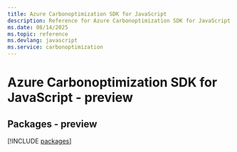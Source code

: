 ```yaml
---
title: Azure Carbonoptimization SDK for JavaScript
description: Reference for Azure Carbonoptimization SDK for JavaScript
ms.date: 08/14/2025
ms.topic: reference
ms.devlang: javascript
ms.service: carbonoptimization
---
```

# Azure Carbonoptimization SDK for JavaScript - preview
## Packages - preview
[!INCLUDE [packages](carbonoptimization-index.md)]